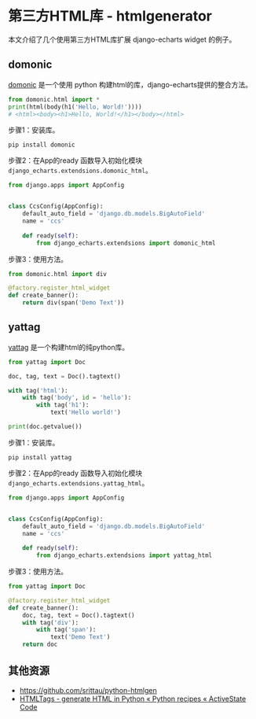# 第三方HTML库 - htmlgenerator

本文介绍了几个使用第三方HTML库扩展 django-echarts widget 的例子。

## domonic



[domonic](https://github.com/byteface/domonic) 是一个使用 python 构建html的库，django-echarts提供的整合方法。

```python
from domonic.html import *
print(html(body(h1('Hello, World!'))))
# <html><body><h1>Hello, World!</h1></body></html>
```

 步骤1：安装库。

```shell
pip install domonic
```

步骤2：在App的ready 函数导入初始化模块 `django_echarts.extendsions.domonic_html`。

```python
from django.apps import AppConfig


class CcsConfig(AppConfig):
    default_auto_field = 'django.db.models.BigAutoField'
    name = 'ccs'
    
    def ready(self):
        from django_echarts.extendsions import domonic_html

```

步骤3：使用方法。

```python
from domonic.html import div

@factory.register_html_widget
def create_banner():
    return div(span('Demo Text'))
```



## yattag

[yattag](https://www.yattag.org/) 是一个构建html的纯python库。

```python
from yattag import Doc

doc, tag, text = Doc().tagtext()

with tag('html'):
    with tag('body', id = 'hello'):
        with tag('h1'):
            text('Hello world!')

print(doc.getvalue())
```

 步骤1：安装库。

```shell
pip install yattag
```

步骤2：在App的ready 函数导入初始化模块 `django_echarts.extendsions.yattag_html`。

```python
from django.apps import AppConfig


class CcsConfig(AppConfig):
    default_auto_field = 'django.db.models.BigAutoField'
    name = 'ccs'
    
    def ready(self):
        from django_echarts.extendsions import yattag_html

```

步骤3：使用方法。

```python
from yattag import Doc

@factory.register_html_widget
def create_banner():
    doc, tag, text = Doc().tagtext()
    with tag('div'):
        with tag('span'):
            text('Demo Text')
    return doc
```

## 其他资源



- https://github.com/srittau/python-htmlgen
- [HTMLTags - generate HTML in Python « Python recipes « ActiveState Code](https://code.activestate.com/recipes/366000-htmltags-generate-html-in-python/)
